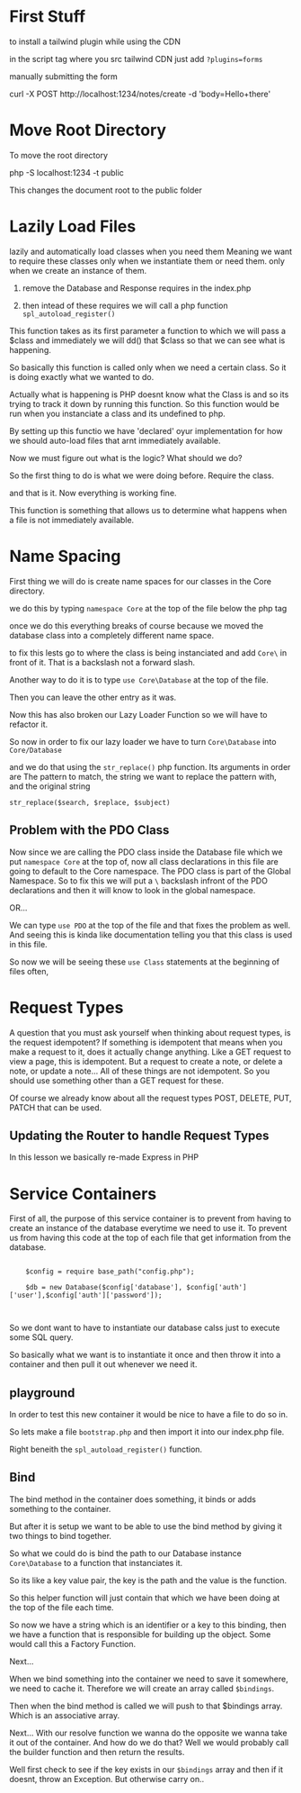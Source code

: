 
# First Stuff

to install a tailwind plugin while using the CDN

in the script tag where you src tailwind CDN just add `?plugins=forms`

manually submitting the form

curl -X POST http://localhost:1234/notes/create -d 'body=Hello+there'

# Move Root Directory

To move the root directory

php -S localhost:1234 -t public

This changes the document root to the public folder

# Lazily Load Files 

lazily and automatically load classes when you need them
Meaning we want to require these classes only when we instantiate them or need them.
only when we create an instance of them.

1. remove the Database and Response requires in the index.php

2. then intead of these requires we will call a php function `spl_autoload_register()`

This function takes as its first parameter a function to which we will pass a $class and 
immediately we will dd() that $class so that we can see what is happening. 

So basically this function is called only when we need a certain class. So it is doing
exactly what we wanted to do. 

Actually what is happening is PHP doesnt know what the Class is and so its trying to 
track it down by running this function. So this function would be run when you 
instanciate a class and its undefined to php. 

By setting up this functio we have 'declared' oyur implementation for how we should 
auto-load files that arnt immediately available.

Now we must figure out what is the logic? What should we do? 

So the first thing to do is what we were doing before. Require the class. 

and that is it. Now everything is working fine. 

This function is something that allows us to determine what happens when a file is 
not immediately available. 

# Name Spacing

First thing we will do is create name spaces for our classes in the Core directory.

we do this by typing `namespace Core` at the top of the file below the php tag

once we do this everything breaks of course because we moved the database class into
a completely different name space. 

to fix this lests go to where the class is being instanciated and add `Core\` in
front of it. That is a backslash not a forward slash.

Another way to do it is to type `use Core\Database` at the top of the file. 

Then you can leave the other entry as it was.

Now this has also broken our Lazy Loader Function so we will have to refactor it.

So now in order to fix our lazy loader we have to turn `Core\Database` into `Core/Database`

and we do that using the `str_replace()` php function. Its arguments in order are
The pattern to match, the string we want to replace the pattern with, and the original string

`str_replace($search, $replace, $subject)`

## Problem with the PDO Class

Now since we are calling the PDO class inside the Database file which we put 
`namespace Core` at the top of, now all class declarations in this file are 
going to default to the Core namespace. The PDO class is part of the Global
Namespace. So to fix this we will put a `\` backslash infront of the PDO 
declarations and then it will know to look in the global namespace. 

OR... 

We can type `use PDO` at the top of the file and that fixes the problem as well.
And seeing this is kinda like documentation telling you that this class is used in this 
file. 

So now we will be seeing these `use Class` statements at the beginning of files
often,

# Request Types

A question that you must ask yourself when thinking about request types, is the 
request idempotent? If something is idempotent that  means when you make a request 
to it, does it actually change anything. Like a GET request to view a page, this is 
idempotent. But a request to create a note, or delete a note, or update a note...
All of these things are not idempotent. So you should use something other than a 
GET request for these. 

Of course we already know about all the request types POST, DELETE, PUT, PATCH that 
can be used.


## Updating the Router to handle Request Types

In this lesson we basically re-made Express in PHP




# Service Containers

First of all, the purpose of this service container is to prevent from having to
create an instance of the database everytime we need to use it. To prevent us
from having this code at the top of each file that get information from the
database. 

```

    $config = require base_path("config.php");

    $db = new Database($config['database'], $config['auth']['user'],$config['auth']['password']);



```

So we dont want to have to instantiate our database calss just to execute some 
SQL query. 

So basically what we want is to instantiate it once and then throw it into a
container and then pull it out whenever we need it. 


## playground

In order to test this new container it would be nice to have a file to do so in.

So lets make a file `bootstrap.php` and then import it into our index.php file.

Right beneith the `spl_autoload_register()` function.


## Bind

The bind method in the container does something, it binds or adds something to
the container. 

But after it is setup we want to be able to use the bind method by giving it
two things to bind together.

So what we could do is bind the path to our Database instance `Core\Database`
to a function that instanciates it. 

So its like a key value pair, the key is the path and the value is the function.

So this helper function will just contain that which we have been doing at the
top of the file each time. 

So now we have a string which is an identifier or a key to this binding, then 
we have a function that is responsible for building up the object. Some would 
call this a Factory Function. 

Next... 

When we bind something into the container we need to save it somewhere, we need
to cache it. Therefore we will create an array called `$bindings`.

Then when the bind method is called we will push to that $bindings array. Which
is an associative array.

Next...
With our resolve function we wanna do the opposite we wanna take it out of the
container. And how do we do that? Well we would probably call the builder function
and then return the results.

Well first check to see if the key exists in our `$bindings` array and then if
it doesnt, throw an Exception. But otherwise carry on..




